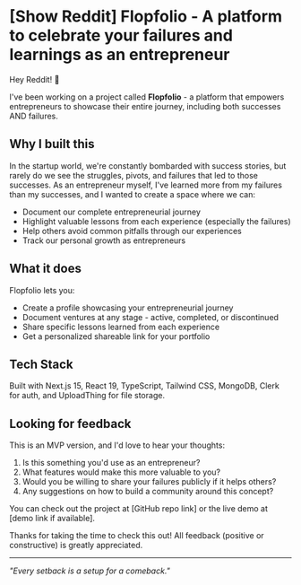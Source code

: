 # [Show Reddit] Flopfolio - A platform to celebrate your failures and learnings as an entrepreneur

Hey Reddit! 👋

I've been working on a project called **Flopfolio** - a platform that empowers entrepreneurs to showcase their entire journey, including both successes AND failures.

## Why I built this

In the startup world, we're constantly bombarded with success stories, but rarely do we see the struggles, pivots, and failures that led to those successes. As an entrepreneur myself, I've learned more from my failures than my successes, and I wanted to create a space where we can:

- Document our complete entrepreneurial journey
- Highlight valuable lessons from each experience (especially the failures)
- Help others avoid common pitfalls through our experiences
- Track our personal growth as entrepreneurs

## What it does

Flopfolio lets you:
- Create a profile showcasing your entrepreneurial journey
- Document ventures at any stage - active, completed, or discontinued
- Share specific lessons learned from each experience
- Get a personalized shareable link for your portfolio

## Tech Stack

Built with Next.js 15, React 19, TypeScript, Tailwind CSS, MongoDB, Clerk for auth, and UploadThing for file storage.

## Looking for feedback

This is an MVP version, and I'd love to hear your thoughts:

1. Is this something you'd use as an entrepreneur?
2. What features would make this more valuable to you?
3. Would you be willing to share your failures publicly if it helps others?
4. Any suggestions on how to build a community around this concept?

You can check out the project at [GitHub repo link] or the live demo at [demo link if available].

Thanks for taking the time to check this out! All feedback (positive or constructive) is greatly appreciated.

---

*"Every setback is a setup for a comeback."* 